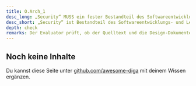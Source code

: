 ```yaml
---
title: O.Arch_1
desc_long: „Security“ MUSS ein fester Bestandteil des Softwareentwicklungs- und Lebenszyklus‘ für die gesamte Anwendung sein (vgl. „iOS Security Framework” [iOSSF], beziehungsweise „Design for Safety“ [DfS]).
desc_short: „Security“ ist Bestandteil des Softwareentwicklungs- und Lebenszyklus.
depth: check
remarks: Der Evaluator prüft, ob der Quelltext und die Design-Dokumente auf die Verwendung aktueller „Best- Practices“ bei der Entwicklung schließen lassen.
---
```


## Noch keine Inhalte

Du kannst diese Seite unter [github.com/awesome-diga](https://github.com/awesome-diga/tr-faq) mit deinem Wissen ergänzen.
